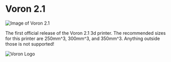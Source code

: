 # Voron 2.1

![Image of Voron 2.1](http://vorondesign.com/images/voron2.1.jpg)

The first official release of the Voron 2.1 3d printer. The recommended sizes for this printer are 250mm^3, 300mm^3, and 350mm^3.  Anything outside those is not supported!

![Voron Logo](http://vorondesign.com/images/voron_design_logo.png)
